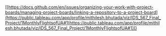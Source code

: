 [[https://docs.github.com/en/issues/organizing-your-work-with-project-boards/managing-project-boards/linking-a-repository-to-a-project-board](https://public.tableau.com/app/profile/mithilesh.bhutada/viz/IDS_567_Final_Project/1MonthlyFlightsofUA#1)https://public.tableau.com/app/profile/mithilesh.bhutada/viz/IDS_567_Final_Project/1MonthlyFlightsofUA#1]()
